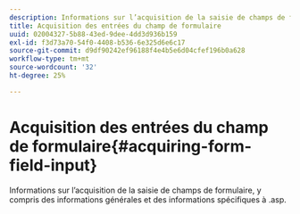 ```yaml
---
description: Informations sur l’acquisition de la saisie de champs de formulaire, y compris des informations générales et des informations spécifiques à .asp.
title: Acquisition des entrées du champ de formulaire
uuid: 02004327-5b88-43ed-9dee-4dd3d936b159
exl-id: f3d73a70-54f0-4408-b536-6e325d6e6c17
source-git-commit: d9df90242ef96188f4e4b5e6d04cfef196b0a628
workflow-type: tm+mt
source-wordcount: '32'
ht-degree: 25%

---
```


# Acquisition des entrées du champ de formulaire{#acquiring-form-field-input}

Informations sur l’acquisition de la saisie de champs de formulaire, y compris des informations générales et des informations spécifiques à .asp.
